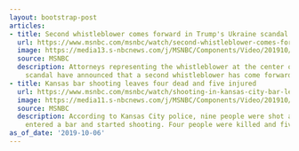 ```yaml
---
layout: bootstrap-post
articles:
- title: Second whistleblower comes forward in Trump's Ukraine scandal
  url: https://www.msnbc.com/msnbc/watch/second-whistleblower-comes-forward-in-trump-s-ukraine-scandal-70724165816
  image: https://media13.s-nbcnews.com/j/MSNBC/Components/Video/201910/GettyImages-1173636261.nbcnews-fp-1200-630.JPG
  source: MSNBC
  description: Attorneys representing the whistleblower at the center of the Trump-Ukraine
    scandal have announced that a second whistleblower has come forward.
- title: Kansas bar shooting leaves four dead and five injured
  url: https://www.msnbc.com/msnbc/watch/shooting-in-kansas-city-bar-leaves-four-dead-and-five-injured-70722117970
  image: https://media11.s-nbcnews.com/j/MSNBC/Components/Video/201910/n_msnbc_brk_kansasshooting_191006_1920x1080.nbcnews-fp-1200-630.jpg
  source: MSNBC
  description: According to Kansas City police, nine people were shot after a suspect
    entered a bar and started shooting. Four people were killed and five injured.
as_of_date: '2019-10-06'
---
```


